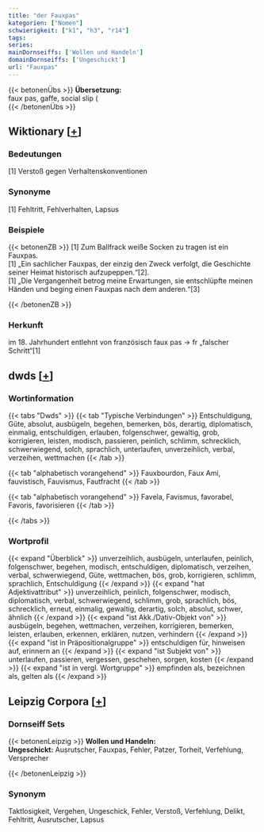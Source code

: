 ```yaml
---
title: "der Fauxpas"
kategorien: ["Nomen"]
schwierigkeit: ["k1", "h3", "r14"]
tags:
series:
mainDornseiffs: ['Wollen und Handeln']
domainDornseiffs: ['Ungeschickt']
url: "Fauxpas"
---
```


{{< betonenÜbs >}}
**Übersetzung:**  
faux pas, gaffe, social slip (  
{{< /betonenÜbs >}}

## Wiktionary [[+](https://de.wiktionary.org/wiki/Fauxpas)]

### Bedeutungen
[1] Verstoß gegen Verhaltenskonventionen  

### Synonyme
[1] Fehltritt, Fehlverhalten, Lapsus  

### Beispiele
{{< betonenZB >}}
[1] Zum Ballfrack weiße Socken zu tragen ist ein Fauxpas.  
[1] „Ein sachlicher Fauxpas, der einzig den Zweck verfolgt, die Geschichte seiner Heimat historisch aufzupeppen.“[2].  
[1] „Die Vergangenheit betrog meine Erwartungen, sie entschlüpfte meinen Händen und beging einen Fauxpas nach dem anderen.“[3]  

{{< /betonenZB >}}
### Herkunft
im 18. Jahrhundert entlehnt von französisch faux pas → fr „falscher Schritt“[1]  



## dwds [[+](https://www.dwds.de/wb/Fauxpas)]

### Wortinformation
{{< tabs "Dwds" >}}
{{< tab "Typische Verbindungen" >}}
Entschuldigung, Güte, absolut, ausbügeln, begehen, bemerken, bös, derartig, diplomatisch, einmalig, entschuldigen, erlauben, folgenschwer, gewaltig, grob, korrigieren, leisten, modisch, passieren, peinlich, schlimm, schrecklich, schwerwiegend, solch, sprachlich, unterlaufen, unverzeihlich, verbal, verzeihen, wettmachen
{{< /tab >}}

{{< tab "alphabetisch vorangehend" >}}
Fauxbourdon, Faux Ami, fauvistisch, Fauvismus, Fautfracht
{{< /tab >}}

{{< tab "alphabetisch vorangehend" >}}
Favela, Favismus, favorabel, Favoris, favorisieren
{{< /tab >}}

{{< /tabs >}}

### Wortprofil
{{< expand "Überblick" >}} unverzeihlich, ausbügeln, unterlaufen, peinlich, folgenschwer, begehen, modisch, entschuldigen, diplomatisch, verzeihen, verbal, schwerwiegend, Güte, wettmachen, bös, grob, korrigieren, schlimm, sprachlich, Entschuldigung {{< /expand >}}
{{< expand "hat Adjektivattribut" >}} unverzeihlich, peinlich, folgenschwer, modisch, diplomatisch, verbal, schwerwiegend, schlimm, grob, sprachlich, bös, schrecklich, erneut, einmalig, gewaltig, derartig, solch, absolut, schwer, ähnlich {{< /expand >}}
{{< expand "ist Akk./Dativ-Objekt von" >}} ausbügeln, begehen, wettmachen, verzeihen, korrigieren, bemerken, leisten, erlauben, erkennen, erklären, nutzen, verhindern {{< /expand >}}
{{< expand "ist in Präpositionalgruppe" >}} entschuldigen für, hinweisen auf, erinnern an {{< /expand >}}
{{< expand "ist Subjekt von" >}} unterlaufen, passieren, vergessen, geschehen, sorgen, kosten {{< /expand >}}
{{< expand "ist in vergl. Wortgruppe" >}} empfinden als, bezeichnen als, gelten als {{< /expand >}}

## Leipzig Corpora [[+](https://corpora.uni-leipzig.de/en/res?word=Fauxpas&corpusId=deu_newscrawl-public_2018)]

### Dornseiff Sets
{{< betonenLeipzig >}}
**Wollen und Handeln:**  
**Ungeschickt:** Ausrutscher, Fauxpas, Fehler, Patzer, Torheit, Verfehlung, Versprecher  

{{< /betonenLeipzig >}}

### Synonym
Taktlosigkeit, Vergehen, Ungeschick, Fehler, Verstoß, Verfehlung, Delikt, Fehltritt, Ausrutscher, Lapsus

